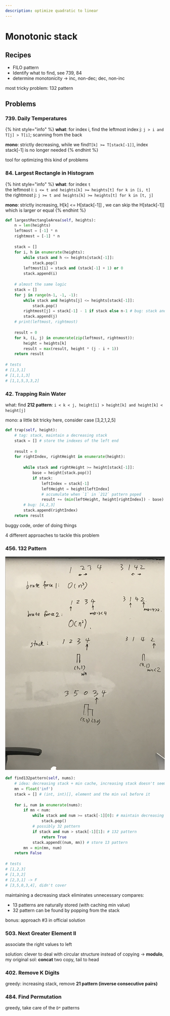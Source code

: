 ```yaml
---
description: optimize quadratic to linear
---
```


# Monotonic stack

## Recipes

* FILO pattern
* Identify what to find, see 739, 84
* determine monotonicity -&gt; inc, non-dec; dec, non-inc

most tricky problem: 132 pattern

## Problems

### 739. Daily Temperatures

{% hint style="info" %}
**what**: for index i, find the leftmost index j: `j > i and T[j] > T[i]`; scanning from the back

**mono**: strictly decreasing, while we find`T[k] >= T[stack[-1]]`, index stack\[-1\] is no longer needed
{% endhint %}

tool for optimizing this kind of problems

### 84. Largest Rectangle in Histogram

{% hint style="info" %}
**what**: for index `t`  
the leftmost i: `i <= t and heights[k] >= heights[t] for k in [i, t]`  
the rightmost j: `j >= t and heights[k] >= heights[t] for k in [t, j]`

**mono**: strictly increasing, H\[k\] &lt;= H\[stack\[-1\]\] , we can skip the H\[stack\[-1\]\] which is larger or equal
{% endhint %}

```python
def largestRectangleArea(self, heights):
    n = len(heights)
    leftmost = [-1] * n
    rightmost = [-1] * n

    stack = []
    for i, h in enumerate(heights):
        while stack and h <= heights[stack[-1]]:
            stack.pop()
        leftmost[i] = stack and (stack[-1] + 1) or 0
        stack.append(i)
    
    # almost the same logic
    stack = []
    for j in range(n-1, -1, -1):
        while stack and heights[j] <= heights[stack[-1]]:
            stack.pop()
        rightmost[j] = stack[-1] - 1 if stack else n-1 # bug: stack and (stack[-1] - 1) or n-1, stack[-1] - 1 can be zero!!!
        stack.append(j)
    # print(leftmost, rightmost)
    
    result = 0
    for k, (i, j) in enumerate(zip(leftmost, rightmost)):
        height = heights[k]
        result = max(result, height * (j - i + 1))
    return result

# tests
# [1,3,1]
# [1,1,1,3]
# [1,1,5,3,3,2]
```

### 42. Trapping Rain Water

what: find **212 pattern**: `i < k < j, height[i] > height[k] and height[k] < height[j]`

mono: a little bit tricky here, consider case \[3,2,1,2,5\]

```python
def trap(self, height):
    # tag: stack, maintain a decreasing stack
    stack = [] # store the indexes of the left end
    
    result = 0
    for rightIndex, rightHeight in enumerate(height):
        
        while stack and rightHeight >= height[stack[-1]]:
            base = height[stack.pop()]
            if stack:
                leftIndex = stack[-1]
                leftHeight = height[leftIndex]
                # accumulate when `1` in `212` pattern poped
                result += (min(leftHeight, height[rightIndex]) - base) * (rightIndex - leftIndex - 1)
        # bug: [4,2,3]
        stack.append(rightIndex)
    return result
```

buggy code, order of doing things

4 different approaches to tackle this problem

### 456. 132 Pattern

![](../.gitbook/assets/456.jpeg)

```python
def find132pattern(self, nums):
    # idea: decreasing stack + min cache, increasing stack doesn't seem to work
    mn = float('inf')
    stack = [] # (int, int)[], element and the min val before it
    
    for i, num in enumerate(nums):
        if mn < num:   
            while stack and num >= stack[-1][0]: # maintain decreasing 
                stack.pop()
            # possibly 32 pattern
            if stack and num > stack[-1][1]: # 132 pattern
                return True
            stack.append((num, mn)) # store 13 pattern
        mn = min(mn, num)
    return False

# tests
# [1,2,3]
# [1,3,2]
# [2,3,1] -> F
# [3,5,0,3,4], didn't cover
```

maintaining a decreasing stack eliminates unnecessary compares:

* 13 patterns are naturally stored \(with caching min value\)
* 32 pattern can be found by popping from the stack

bonus: approach \#3 in official solution

### 503. Next Greater Element II

associate the right values to left

solution: clever to deal with circular structure instead of copying -&gt; **modulo**, my original sol: **concat** two copy, tail to head

### 402. Remove K Digits

greedy: increasing stack, remove **21 pattern \(inverse consecutive pairs\)**

### 484. Find Permutation

greedy, take care of the `D*`  patterns

